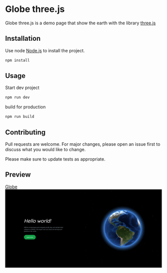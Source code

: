 # Globe three.js

Globe three.js is a demo page that show the earth with the library [three.js](https://threejs.org/)

## Installation

Use node [Node.js](https://nodejs.org/en/) to install the project.

```bash
npm install
```

## Usage

Start dev project
```bash
npm run dev
```

build for production
```bash
npm run build
```

## Contributing
Pull requests are welcome. For major changes, please open an issue first to discuss what you would like to change.

Please make sure to update tests as appropriate.

## Preview
[Globe](https://martenorio.github.io/globe-threejs/dist/)
![Project](https://github.com/martenorio/globe-threejs/blob/main/img/globe.png "preview")